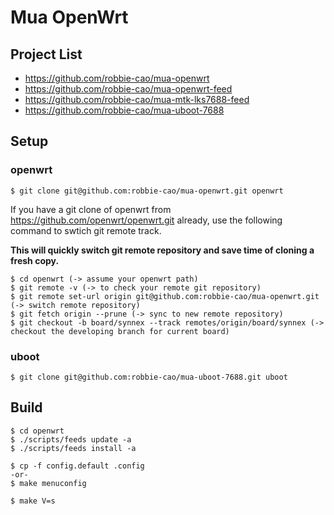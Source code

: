 # Mua OpenWrt## Project List- https://github.com/robbie-cao/mua-openwrt- https://github.com/robbie-cao/mua-openwrt-feed- https://github.com/robbie-cao/mua-mtk-lks7688-feed- https://github.com/robbie-cao/mua-uboot-7688## Setup### openwrt```$ git clone git@github.com:robbie-cao/mua-openwrt.git openwrt```If you have a git clone of openwrt from https://github.com/openwrt/openwrt.git already, use the following command to swtich git remote track.**This will quickly switch git remote repository and save time of cloning a fresh copy.**```$ cd openwrt (-> assume your openwrt path)$ git remote -v (-> to check your remote git repository)$ git remote set-url origin git@github.com:robbie-cao/mua-openwrt.git (-> switch remote repository)$ git fetch origin --prune (-> sync to new remote repository)$ git checkout -b board/synnex --track remotes/origin/board/synnex (-> checkout the developing branch for current board)```### uboot```$ git clone git@github.com:robbie-cao/mua-uboot-7688.git uboot```## Build```$ cd openwrt$ ./scripts/feeds update -a$ ./scripts/feeds install -a$ cp -f config.default .config-or-$ make menuconfig$ make V=s```